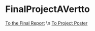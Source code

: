 # FinalProjectAVertto
[To the Final Report](files/Final_Report) \n
[To Project Poster](files/final_project_poster)

